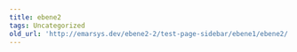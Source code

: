 ```yaml
---
title: ebene2
tags: Uncategorized
old_url: 'http://emarsys.dev/ebene2-2/test-page-sidebar/ebene1/ebene2/'
---
```


